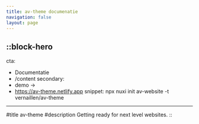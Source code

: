 ```yaml
---
title: av-theme documenatie
navigation: false
layout: page
---
```


::block-hero
---
cta:
  - Documentatie
  - /content
secondary:
  - demo →
  - https://av-theme.netlify.app
snippet: npx nuxi init av-website -t vernaillen/av-theme
---
#title
av-theme
#description
Getting ready for next level websites.
::
